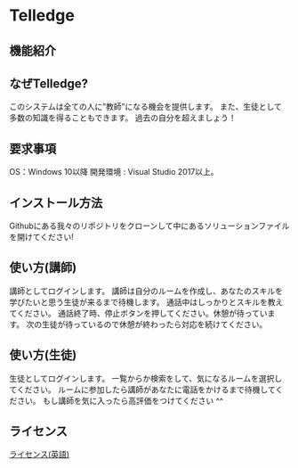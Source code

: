 # Telledge
## 機能紹介


## なぜTelledge?
このシステムは全ての人に”教師”になる機会を提供します。
また、生徒として多数の知識を得ることもできます。
過去の自分を超えましょう！

## 要求事項
OS：Windows 10以降
開発環境 : Visual Studio 2017以上。

## インストール方法
Githubにある我々のリポジトリをクローンして中にあるソリューションファイルを開けてください!

## 使い方(講師)
講師としてログインします。
講師は自分のルームを作成し、あなたのスキルを学びたいと思う生徒が来るまで待機します。
通話中はしっかりとスキルを教えてください。
通話終了時、停止ボタンを押してください。休憩が待っています。
次の生徒が待っているので休憩が終わったら対応を続けてください。

## 使い方(生徒)
生徒としてログインします。
一覧からか検索をして、気になるルームを選択してください。
ルームに参加したら講師があなたに電話をかけるまで待機してください。
もし講師を気に入ったら高評価をつけてください ^^

## ライセンス
[ライセンス(英語)](./LICENSE)
